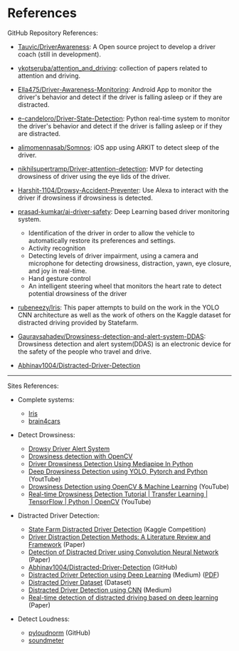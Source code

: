 # References

GitHub Repository References:

- [Tauvic/DriverAwareness](https://github.com/Tauvic/DriverAwareness): A Open source project to develop a driver coach (still in development).
  
- [ykotseruba/attention_and_driving](https://github.com/ykotseruba/attention_and_driving): collection of papers related to attention and driving.

- [Ella475/Driver-Awareness-Monitoring](https://github.com/Ella475/Driver-Awareness-Monitoring): Android App to monitor the driver's behavior and detect if the driver is falling asleep or if they are distracted.

- [e-candeloro/Driver-State-Detection](https://github.com/e-candeloro/Driver-State-Detection): Python real-time system to monitor the driver's behavior and detect if the driver is falling asleep or if they are distracted.

- [alimomennasab/Somnos](https://github.com/alimomennasab/Somnos): iOS app using ARKIT to detect sleep of the driver.

- [nikhilsupertramp/Driver-attention-detection](https://github.com/nikhilsupertramp/Driver-attention-detection): MVP for detecting drowsiness of driver using the eye lids of the driver.

- [Harshit-1104/Drowsy-Accident-Preventer](https://github.com/Harshit-1104/Drowsy-Accident-Preventer): Use Alexa to interact with the driver if drowsiness if drowsiness is detected.

- [prasad-kumkar/ai-driver-safety](https://github.com/prasad-kumkar/ai-driver-safety): Deep Learning based driver monitoring system.
  - Identification of the driver in order to allow the vehicle to automatically restore its preferences and settings.
  - Activity recognition
  - Detecting levels of driver impairment, using a camera and microphone for detecting drowsiness, distraction, yawn, eye closure, and joy in real-time.
  - Hand gesture control
  - An intelligent steering wheel that monitors the heart rate to detect potential drowsiness of the driver

- [rubeneezy/Iris](https://github.com/rubeneezy/Iris): This paper attempts to build on the work in the YOLO CNN architecture as well as the work of others on the Kaggle dataset for distracted driving provided by Statefarm.

- [Gauravsahadev/Drowsiness-detection-and-alert-system-DDAS](https://github.com/Gauravsahadev/Drowsiness-detection-and-alert-system-DDAS-): Drowsiness detection and alert system(DDAS) is an electronic device for the safety of the people who travel and drive.


- [Abhinav1004/Distracted-Driver-Detection](https://github.com/Abhinav1004/Distracted-Driver-Detection)


--- 

Sites References:

- Complete systems:
  - [Iris](https://rubeneezy.github.io/Iris/)
  - [brain4cars](http://brain4cars.com/)

- Detect Drowsiness:
  - [Drowsy Driver Alert System](https://data-flair.training/blogs/python-project-driver-drowsiness-detection-system/)
  - [Drowsiness detection with OpenCV](https://pyimagesearch.com/2017/05/08/drowsiness-detection-opencv/)
  - [Driver Drowsiness Detection Using Mediapipe In Python](https://learnopencv.com/driver-drowsiness-detection-using-mediapipe-in-python/)
  - [Deep Drowsiness Detection using YOLO, Pytorch and Python](https://www.youtube.com/watch?v=tFNJGim3FXw&ab_channel=NicholasRenotte) (YoutTube)
  - [Drowsiness Detection using OpenCV & Machine Learning](https://www.youtube.com/watch?v=WW-lnaqUoGA&ab_channel=StudyGyaan) (YouTube)
  - [Real-time Drowsiness Detection Tutorial | Transfer Learning | TensorFlow | Python | OpenCV](https://www.youtube.com/watch?v=qwUIFKi4V48&ab_channel=DeepLearning_by_PhDScholar) (YouTube)

- Distracted Driver Detection:
  - [State Farm Distracted Driver Detection](https://www.kaggle.com/competitions/state-farm-distracted-driver-detection/overview) (Kaggle Competition)
  - [Driver Distraction Detection Methods: A Literature Review and Framework](https://ieeexplore.ieee.org/document/9405644) (Paper)
  - [Detection of Distracted Driver using Convolution Neural Network](https://arxiv.org/pdf/2204.03371.pdf) (Paper)
  - [Abhinav1004/Distracted-Driver-Detection](https://github.com/Abhinav1004/Distracted-Driver-Detection) (GitHub)
  - [Distracted Driver Detection using Deep Learning](https://towardsdatascience.com/distracted-driver-detection-using-deep-learning-e893715e02a4) (Medium) ([PDF](references/Medium_Distracted-Driver-Detection.pdf))
  - [Distracted Driver Dataset](https://heshameraqi.github.io/distraction_detection) (Dataset)
  - [Distracted Driver Detection using CNN](https://medium.com/@nk-kumawat/distracted-driver-detection-using-cnn-ee5af6975bd7) (Medium)
  - [Real-time detection of distracted driving based on deep learning](https://ietresearch.onlinelibrary.wiley.com/doi/10.1049/iet-its.2018.5172) (Paper)

- Detect Loudness:
  - [pyloudnorm](https://github.com/csteinmetz1/pyloudnorm) (GitHub)
  - [soundmeter](https://pypi.org/project/soundmeter/)
